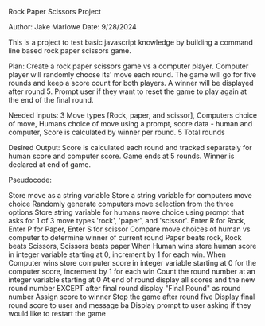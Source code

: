 Rock Paper Scissors Project

Author: Jake Marlowe 
Date: 9/28/2024

This is a project to test basic javascript knowledge by building a command line based rock paper scissors game.

Plan: Create a rock paper scissors game vs a computer player. Computer player will randomly choose its' move each round. The game will go for five rounds and keep a score count for both players. A winner will be displayed after round 5. Prompt user if they want to reset the game to play again at the end of the final round.

Needed inputs: 3 Move types [Rock, paper, and scissor], Computers choice of move, Humans choice of move using a prompt, score data - human and computer, Score is calculated by winner per round. 5 Total rounds

Desired Output: Score is calculated each round and tracked separately for human score and computer score. Game ends at 5 rounds. Winner is declared at end of game.

Pseudocode: 

Store move as a string variable 
Store a string variable for computers move choice
Randomly generate computers move selection from the three options
Store string variable for humans move choice using prompt that 
asks for 1 of 3 move types 'rock', 'paper', and 'scissor'. 
Enter R for Rock, Enter P for Paper, Enter S for scissor
Compare move choices of human vs computer to determine winner of current round  Paper beats rock, Rock beats Scissors, Scissors beats paper
When Human wins store human score in integer variable starting at 0, increment by 1 for each win.
When Computer wins store computer score in integer variable starting at 0 for the computer score, increment by 1 for each win
Count the round number at an integer variable starting at 0 
At end of round display all scores and the new round number EXCEPT after final round display "Final Round" as round number
Assign score to winner
Stop the game after round five
Display final round score to user and message ba
Display prompt to user asking if they would like to restart the game  

